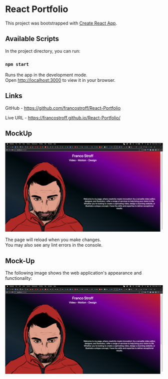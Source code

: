 # React Portfolio

This project was bootstrapped with [Create React App](https://github.com/facebook/create-react-app).

## Available Scripts

In the project directory, you can run:

### `npm start`

Runs the app in the development mode.\
Open [http://localhost:3000](http://localhost:3000) to view it in your browser.

## Links

GitHub - https://github.com/francostroff/React-Portfolio

Live URL - https://francostroff.github.io/React-Portfolio/


## MockUp

![](./src/assets/Screenshot%202023-03-06%20at%2022.45.37.png)

The page will reload when you make changes.\
You may also see any lint errors in the console.


## Mock-Up

The following image shows the web application's appearance and functionality:

![](./src/assets/react_portfolio.png)
